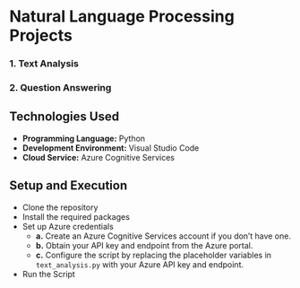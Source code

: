 # Natural Language Processing Projects

### 1. Text Analysis
### 2. Question Answering

## Technologies Used
- **Programming Language:** Python
- **Development Environment:** Visual Studio Code
- **Cloud Service:** Azure Cognitive Services

## Setup and Execution

- Clone the repository
- Install the required packages
- Set up Azure credentials
  - **a.** Create an Azure Cognitive Services account if you don’t have one.
  - **b.** Obtain your API key and endpoint from the Azure portal.
  - **c.** Configure the script by replacing the placeholder variables in `text_analysis.py` with your Azure API key and endpoint.
- Run the Script
